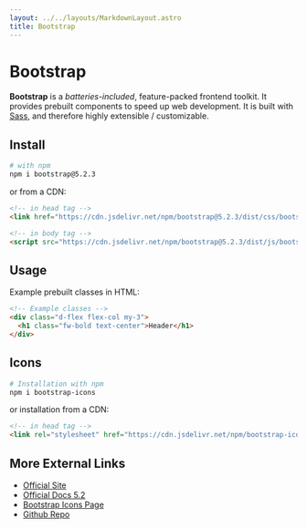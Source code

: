 ```yaml
---
layout: ../../layouts/MarkdownLayout.astro
title: Bootstrap
---
```


# Bootstrap
**Bootstrap** is a *batteries-included*, feature-packed frontend toolkit. It 
provides prebuilt components to speed up web development. It is built with 
[Sass](/on/sass), and therefore highly extensible / customizable.

## Install
```bash
# with npm
npm i bootstrap@5.2.3
```
or from a CDN:
```html
<!-- in head tag -->
<link href="https://cdn.jsdelivr.net/npm/bootstrap@5.2.3/dist/css/bootstrap.min.css" rel="stylesheet" integrity="sha384-rbsA2VBKQhggwzxH7pPCaAqO46MgnOM80zW1RWuH61DGLwZJEdK2Kadq2F9CUG65" crossorigin="anonymous">

<!-- in body tag -->
<script src="https://cdn.jsdelivr.net/npm/bootstrap@5.2.3/dist/js/bootstrap.bundle.min.js" integrity="sha384-kenU1KFdBIe4zVF0s0G1M5b4hcpxyD9F7jL+jjXkk+Q2h455rYXK/7HAuoJl+0I4" crossorigin="anonymous"></script>
```

## Usage
Example prebuilt classes in HTML:
```html
<!-- Example classes -->
<div class="d-flex flex-col my-3">
  <h1 class="fw-bold text-center">Header</h1>
</div>
```

## Icons
```bash
# Installation with npm
npm i bootstrap-icons
```
or installation from a CDN:
```html
<!-- in head tag -->
<link rel="stylesheet" href="https://cdn.jsdelivr.net/npm/bootstrap-icons@1.10.2/font/bootstrap-icons.css">
```

## More External Links
- [Official Site](https://getbootstrap.com/)
- [Official Docs 5.2](https://getbootstrap.com/docs/5.2/getting-started/introduction/)
- [Bootstrap Icons Page](https://icons.getbootstrap.com/)
- [Github Repo](https://github.com/twbs/bootstrap)
